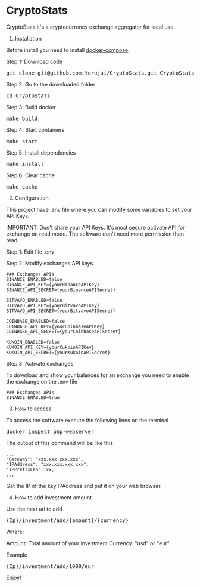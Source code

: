 CryptoStats
===========

CryptoStats it's a cryptocurrency exchange aggregator for local use.

1. Installation

Before install you need to install [docker-compose](https://docs.docker.com/compose/install/).

Step 1: Download code
<pre>
git clone git@github.com:Yurujai/CryptoStats.git CryptoStats
</pre>

Step 2: Go to the downloaded folder
<pre>
cd CryptoStats
</pre>

Step 3: Build docker
<pre>
make build
</pre>

Step 4: Start containers
<pre>
make start
</pre>

Step 5: Install dependencies
<pre>
make install
</pre>

Step 6: Clear cache
<pre>
make cache
</pre>

2. Configuration

This project have .env file where you can modify some variables to set your API Keys.

IMPORTANT: Don't share your API Keys. It's most secure activate API for exchange on read mode. The software don't need more permission than read.

Step 1: Edit file .env

Step 2: Modify exchanges API keys.

```
### Exchanges APIs
BINANCE_ENABLED=false
BINANCE_API_KEY={yourBinanceAPIKey}
BINANCE_API_SECRET={yourBinanceAPISecret}

BITVAVO_ENABLED=false
BITVAVO_API_KEY={yourBitvavoAPIKey}
BITVAVO_API_SECRET={yourBitvavoAPISecret}

COINBASE_ENABLED=false
COINBASE_API_KEY={yourCoinbaseAPIKey}
COINBASE_API_SECRET={yourCoinbaseAPISecret}

KUKOIN_ENABLED=false
KUKOIN_API_KEY={yourKukoinAPIKey}
KUKOIN_API_SECRET={yourKukoinAPISecret}
```

Step 3: Activate exchanges

To download and show your balances for an exchange you need to enable the exchange on the .env file
```
### Exchanges APIs
BINANCE_ENABLED=true
```

3. How to access

To access the software execute the following lines on the terminal
<pre>
docker inspect php-webserver
</pre>

The output of this command will be like this
```
...
"Gateway": "xxx.xxx.xxx.xxx",
"IPAddress": "xxx.xxx.xxx.xxx",
"IPPrefixLen": xx,
...
```

Get the IP of the key IPAddress and put it on your web browser.


4. How to add investment amount

Use the next url to add
<pre>
{Ip}/investment/add/{amount}/{currency}
</pre>

Where:

Amount: Total amount of your investment
Currency: "usd" or "eur"

Example
<pre>
{Ip}/investment/add/1000/eur
</pre>



Enjoy!
